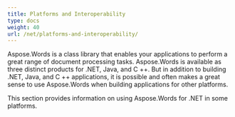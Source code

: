 ```yaml
---
title: Platforms and Interoperability
type: docs
weight: 40
url: /net/platforms-and-interoperability/
---
```


Aspose.Words is a class library that enables your applications to perform a great range of document processing tasks. Aspose.Words is available as three distinct products for .NET, Java, and C ++. But in addition to building .NET, Java, and C ++ applications, it is possible and often makes a great sense to use Aspose.Words when building applications for other platforms.

This section provides information on using Aspose.Words for .NET in some platforms.
